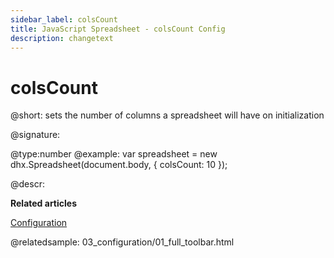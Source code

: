 ```yaml
---
sidebar_label: colsCount
title: JavaScript Spreadsheet - colsCount Config
description: changetext
---
```


# colsCount

@short: sets the number of columns a spreadsheet will have on initialization

@signature:

@type:number
@example:
var spreadsheet = new dhx.Spreadsheet(document.body, {
	colsCount: 10
});

@descr:

**Related articles**

[Configuration](configuration.md#number-of-rows-and-columns)

@relatedsample:
03_configuration/01_full_toolbar.html

